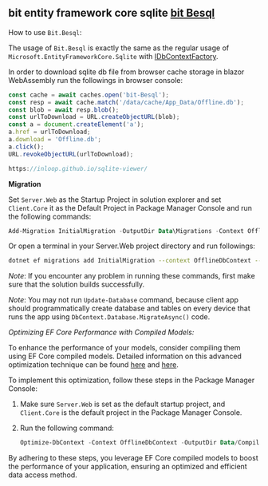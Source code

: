 ## bit entity framework core sqlite [bit Besql](https://bitplatform.dev/besql)

How to use `Bit.Besql`:

The usage of `Bit.Besql` is exactly the same as the regular usage of `Microsoft.EntityFrameworkCore.Sqlite` with [IDbContextFactory](https://learn.microsoft.com/en-us/aspnet/core/blazor/blazor-ef-core?view=aspnetcore-9.0#new-dbcontext-instances).

In order to download sqlite db file from browser cache storage in blazor WebAssembly run the followings in browser console:
```js
const cache = await caches.open('bit-Besql');
const resp = await cache.match('/data/cache/App_Data/Offline.db');
const blob = await resp.blob();
const urlToDownload = URL.createObjectURL(blob);
const a = document.createElement('a');
a.href = urlToDownload;
a.download = 'Offline.db';
a.click();
URL.revokeObjectURL(urlToDownload);

https://inloop.github.io/sqlite-viewer/
```

**Migration**

Set `Server.Web` as the Startup Project in solution explorer and set `Client.Core` it as the Default Project in Package Manager Console and run the following commands:
```powershell
Add-Migration InitialMigration -OutputDir Data\Migrations -Context OfflineDbContext -Verbose
```
Or open a terminal in your Server.Web project directory and run followings:
```bash
dotnet ef migrations add InitialMigration --context OfflineDbContext --output-dir Data/Migrations --project ../Client/Boilerplate.Client.Core/Boilerplate.Client.Core.csproj --verbose
```

*Note*: If you encounter any problem in running these commands, first make sure that the solution builds successfully.

*Note*: You may not run `Update-Database` command, because client app should programmatically create database and tables on every device that runs the app using `DbContext.Database.MigrateAsync()` code.

*Optimizing EF Core Performance with Compiled Models:*

To enhance the performance of your models, consider compiling them using EF Core compiled models. Detailed information on this advanced optimization technique can be found [here](https://learn.microsoft.com/en-us/ef/core/performance/advanced-performance-topics?tabs=with-di%2Cexpression-api-with-constant#compiled-models) and [here](https://learn.microsoft.com/en-us/ef/core/cli/dotnet#dotnet-ef-dbcontext-optimize).

To implement this optimization, follow these steps in the Package Manager Console:

1. Make sure `Server.Web` is set as the default startup project, and `Client.Core` is the default project in the Package Manager Console.

2. Run the following command:

    ```powershell
    Optimize-DbContext -Context OfflineDbContext -OutputDir Data/CompiledModel -Namespace Boilerplate.Client.Core.Data -Verbose
    ```

By adhering to these steps, you leverage EF Core compiled models to boost the performance of your application, ensuring an optimized and efficient data access method.